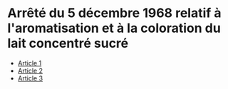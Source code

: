 # Arrêté du 5 décembre 1968 relatif à l'aromatisation et à la coloration du lait concentré sucré

- [Article 1](article-1.md)
- [Article 2](article-2.md)
- [Article 3](article-3.md)
